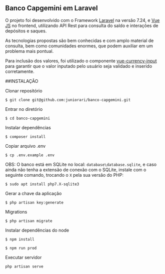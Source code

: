## Banco Capgemini em Laravel

O projeto foi desenvolvido com o Framework [Laravel](http://www.laravel.com) na versão 7.24, e 
[Vue JS](http://www.vuejs.com) no frontend, utilizando API Rest para consulta do saldo 
e interações de depósitos e saques.

As tecnologias propostas são bem conhecidas e com amplo material de consulta, bem como comunidades enormes, 
que podem auxiliar em um problema mais pontual.

Para inclusão dos valores, foi utilizado o componente [vue-currency-input](https://www.npmjs.com/package/vue-currency-input) 
para garantir que o valor inputado pelo usuário seja validado e inserido corretamente.

##INSTALAÇÃO


Clonar repositório

```
$ git clone git@github.com:juniorari/banco-capgemini.git
```

Entrar no diretório

```
$ cd banco-capgemini
```   

Instalar dependências

```
$ composer install
```

Copiar arquivo .env

```
$ cp .env.example .env
```
OBS: O banco está em SQLite no local: `database\database.sqlite`, e caso ainda não tenha
a extensão de conexão com o SQLite, instale com o seguinte comando, trocando o `X` pela 
sua versão do PHP:
```
$ sudo apt install php7.X-sqlite3
```

Gerar a chave da aplicação

```
$ php artisan key:generate
```

Migrations
```
$ php artisan migrate
```

Instalar dependências do node
```
$ npm install
```
```
$ npm run prod
```

Executar servidor

````
php artisan serve 
````

<!--

DESAFIO CAPGEMINI
---  

Roteiro do Desafio 

*** FASE 1 - API Rest *** 

Desenvolvimento da API com os serviços propostos abaixo.  

*** FASE 2 - Frontend em Vue JS *** 

Criar uma tela que seja possível realizar as operações (saldo, depósito e saque).  

O frontend deve consumir a API criada na FASE 1.   

Informações sobre implementação (opcional) 

- Favor informar os seguintes pontos sobre sua implementação: 
1) Faça uma breve descrição sobre a arquitetura utilizada no problema proposto; 
- O projeto foi desenvolvido com o Framework na versão 7.24, e no frontend, utilizando API Rest para consulta do saldo e interações de depósitos e saques.
2) Em sua análise, houve algum problema relevante que gostaria de destacar? 
- Nenhum problema. As tecnologias propostas são bem conhecidas e com amplo material de consulta, bem como comunidades enormes, que nos podem auxiliar em um problema mais pontual. 
3) Houve alguma solução ou padrão arquitetural que tenha aplicado e gostaria de ressaltar?
- Para inclusão dos valores, foi utilizado o componente vue-currency-input para garantir que o valor inputado pelo usuário seja validado e inserido corretamente. 



OBJETIVO DO DESAFIO
---- 

- O Banco Capgemini necessita criar uma Web API Rest para expor os seguintes serviços para 
seus clientes: 
1) Serviço para verificar o saldo de uma conta corrente; 
2) Serviço para realizar um depósito em uma determinada conta corrente; 
3) Serviço para realizar um saque de uma determinada conta corrente.  

REQUISITOS
----

1) A API Rest deve ser desenvolvida no framework Laravel (versão 5.2 ou superior); 
2) O frontend deve ser desenvolvido utilizando Vue JS; 
3) É necessário persistir algum dado, o candidato fica livre para propor a utilização de algum banco de dados. 
Por ter uma melhor portabilidade, sugerimos a utilização do banco em memória SqlLite em memória;  
4) Deve ser utilizado Migrations; 
5) A entrega deverá ser realizada via GitHub. O candidato deverá criar um repositório no GitHub 
para realizar a entrega do projeto (enviar o link ao final do desenvolvimento).  

ANÁLISE
----
 
Serão avaliados os seguintes requisitos:  
1) Solução do problema proposto; 
2) Arquitetura da aplicação e sua distribuição em pacotes; 
3) Legibilidade do código; 
4) Utilização de orientação a objetos; 
5) Melhores práticas de desenvolvimento;
-->
